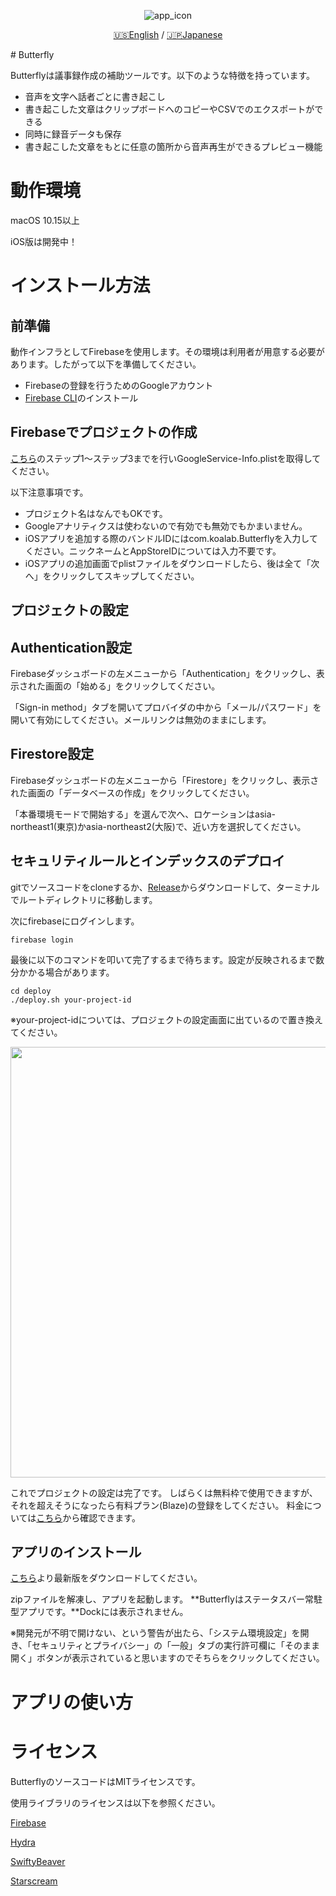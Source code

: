 <p align="center">
<img src="https://user-images.githubusercontent.com/24717967/118624685-5297eb80-b804-11eb-9555-736bdc311e1b.png" alt="app_icon" title="app_icon">
</p>
<p align="center">
<a href="https://github.com/hirosyrup/Butterfly/blob/master/README.md">🇺🇸English</a> / <a href="https://github.com/hirosyrup/Butterfly/blob/master/README-ja.md">🇯🇵Japanese</a>
</p>
# Butterfly

Butterflyは議事録作成の補助ツールです。以下のような特徴を持っています。

* 音声を文字へ話者ごとに書き起こし
* 書き起こした文章はクリップボードへのコピーやCSVでのエクスポートができる
* 同時に録音データも保存
* 書き起こした文章をもとに任意の箇所から音声再生ができるプレビュー機能

# 動作環境

macOS 10.15以上

iOS版は開発中！

# インストール方法

## 前準備

動作インフラとしてFirebaseを使用します。その環境は利用者が用意する必要があります。したがって以下を準備してください。

* Firebaseの登録を行うためのGoogleアカウント
* [Firebase CLI](https://firebase.google.com/docs/cli?hl=ja)のインストール

## Firebaseでプロジェクトの作成

[こちら](https://firebase.google.com/docs/ios/setup?hl=ja)のステップ1〜ステップ3までを行いGoogleService-Info.plistを取得してください。

以下注意事項です。

* プロジェクト名はなんでもOKです。
* Googleアナリティクスは使わないので有効でも無効でもかまいません。
* iOSアプリを追加する際のバンドルIDにはcom.koalab.Butterflyを入力してください。ニックネームとAppStoreIDについては入力不要です。
* iOSアプリの追加画面でplistファイルをダウンロードしたら、後は全て「次へ」をクリックしてスキップしてください。

## プロジェクトの設定

## Authentication設定

Firebaseダッシュボードの左メニューから「Authentication」をクリックし、表示された画面の「始める」をクリックしてください。

「Sign-in method」タブを開いてプロバイダの中から「メール/パスワード」を開いて有効にしてください。メールリンクは無効のままにします。

## Firestore設定

Firebaseダッシュボードの左メニューから「Firestore」をクリックし、表示された画面の「データベースの作成」をクリックしてください。

「本番環境モードで開始する」を選んで次へ、ロケーションはasia-northeast1(東京)かasia-northeast2(大阪)で、近い方を選択してください。

## セキュリティルールとインデックスのデプロイ

gitでソースコードをcloneするか、[Release](https://github.com/hirosyrup/Butterfly/releases)からダウンロードして、ターミナルでルートディレクトリに移動します。

次にfirebaseにログインします。

```
firebase login
```

最後に以下のコマンドを叩いて完了するまで待ちます。設定が反映されるまで数分かかる場合があります。

```
cd deploy
./deploy.sh your-project-id
```

※your-project-idについては、プロジェクトの設定画面に出ているので置き換えてください。

<img width="689" alt="" src="https://user-images.githubusercontent.com/24717967/118674536-cf42be00-b834-11eb-9fd0-05ae56b5c4ed.png">

これでプロジェクトの設定は完了です。
しばらくは無料枠で使用できますが、それを超えそうになったら有料プラン(Blaze)の登録をしてください。
料金については[こちら](https://firebase.google.com/pricing?hl=ja)から確認できます。

## アプリのインストール

[こちら](https://github.com/hirosyrup/Butterfly/releases)より最新版をダウンロードしてください。

zipファイルを解凍し、アプリを起動します。
**Butterflyはステータスバー常駐型アプリです。**Dockには表示されません。

※開発元が不明で開けない、という警告が出たら、「システム環境設定」を開き、「セキュリティとプライバシー」の「一般」タブの実行許可欄に「そのまま開く」ボタンが表示されていると思いますのでそちらをクリックしてください。

# アプリの使い方



# ライセンス

ButterflyのソースコードはMITライセンスです。

使用ライブラリのライセンスは以下を参照ください。

[Firebase](https://github.com/firebase/firebase-ios-sdk/blob/master/LICENSE)

[Hydra](https://github.com/malcommac/Hydra/blob/master/LICENSE)

[SwiftyBeaver](https://github.com/SwiftyBeaver/SwiftyBeaver/blob/master/LICENSE)

[Starscream](https://github.com/daltoniam/Starscream/blob/master/LICENSE)